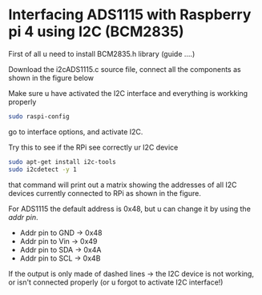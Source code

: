 # Interfacing ADS1115 with Raspberry pi 4 using I2C (BCM2835)

First of all u need to install BCM2835.h library (guide ....)

Download the i2cADS1115.c source file, connect all the components as shown in the figure below











Make sure u have activated the I2C interface and everything is workking properly

```bash
sudo raspi-config
```
go to interface options, and activate I2C.

Try this to see if the RPi see correctly ur I2C device

```bash
sudo apt-get install i2c-tools
sudo i2cdetect -y 1
```
that command will print out a matrix showing the addresses of all I2C devices currently connected to RPi as shown in the figure.





For ADS1115 the default address is 0x48, but u can change it by using the *addr pin*.
- Addr pin to GND -> 0x48
- Addr pin to Vin -> 0x49
- Addr pin to SDA -> 0x4A 
- Addr pin to SCL -> 0x4B

If the output is only made of dashed lines -> the I2C device is not working, or isn't connected properly (or u forgot to activate I2C interface!) 








